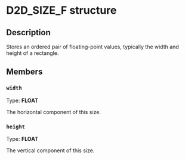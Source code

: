# D2D_SIZE_F structure

## Description

Stores an ordered pair of floating-point values, typically the width and height of a rectangle.

## Members

### `width`

Type: **FLOAT**

The horizontal component of this size.

### `height`

Type: **FLOAT**

The vertical component of this size.